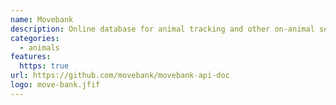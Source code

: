 ```yaml
---
name: Movebank
description: Online database for animal tracking and other on-animal sensor data.
categories:
  - animals
features:
  https: true
url: https://github.com/movebank/movebank-api-doc
logo: move-bank.jfif
---
```

